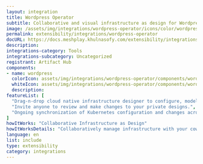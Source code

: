 ```yaml
---
layout: integration
title: Wordpress Operator
subtitle: Collaborative and visual infrastructure as design for Wordpress Operator
image: /assets/img/integrations/wordpress-operator/icons/color/wordpress-operator-color.svg
permalink: extensibility/integrations/wordpress-operator
docURL: https://docs.meshplay.khulnasofy.com/extensibility/integrations/wordpress-operator
description: 
integrations-category: Tools
integrations-subcategory: Uncategorized
registrant: Artifact Hub
components: 
- name: wordpress
  colorIcon: assets/img/integrations/wordpress-operator/components/wordpress/icons/color/wordpress-color.svg
  whiteIcon: assets/img/integrations/wordpress-operator/components/wordpress/icons/white/wordpress-white.svg
  description: 
featureList: [
  "Drag-n-drop cloud native infrastructure designer to configure, model, and deploy your workloads.",
  "Invite anyone to review and make changes to your private designs.",
  "Ongoing synchronization of Kubernetes configuration and changes across any number of clusters."
]
howItWorks: "Collaborative Infrastructure as Design"
howItWorksDetails: "Collaboratively manage infrastructure with your coworkers synchronously sharing the same designs."
language: en
list: include
type: extensibility
category: integrations
---
```

